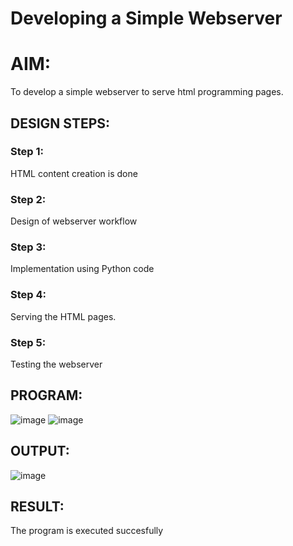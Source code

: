 # Developing a Simple Webserver

# AIM:

To develop a simple webserver to serve html programming pages.

## DESIGN STEPS:

### Step 1:

HTML content creation is done

### Step 2:

Design of webserver workflow

### Step 3:

Implementation using Python code

### Step 4:

Serving the HTML pages.

### Step 5:

Testing the webserver

## PROGRAM:
![image](https://github.com/gowriganeshns/webserver/assets/151625159/8a39840c-052f-48ff-82af-a9e4b438a1e7)
![image](https://github.com/gowriganeshns/webserver/assets/151625159/9651464c-f431-46bb-a72e-1dcbdd6eb5a6)

## OUTPUT:
![image](https://github.com/gowriganeshns/webserver/assets/151625159/eb9e726d-f272-48ae-ba1f-6bc79decb97c)

## RESULT:
The program is executed succesfully
